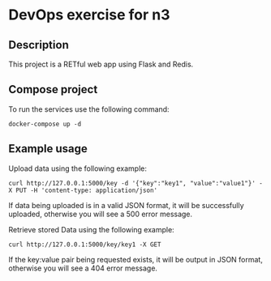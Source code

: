 # DevOps exercise for n3

## Description

This project is a RETful web app using Flask and Redis.

## Compose project

To run the services use the following command:
```
docker-compose up -d
```

## Example usage

Upload data using the following example:
```
curl http://127.0.0.1:5000/key -d '{"key":"key1", "value":"value1"}' -X PUT -H 'content-type: application/json'

```
If data being uploaded is in a valid JSON format, it will be successfully uploaded, otherwise you will see a 500 error message.

Retrieve stored Data using the following example:
```
curl http://127.0.0.1:5000/key/key1 -X GET

```

If the key:value pair being requested exists, it will be output in JSON format, otherwise you will see a 404 error message.